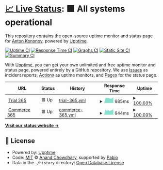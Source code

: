 # [📈 Live Status](https://stgolem.github.io/upp365): <!--live status--> **🟩 All systems operational**

This repository contains the open-source uptime monitor and status page for [Anton Kononov](https://stgolem.github.io/upp365), powered by [Upptime](https://github.com/upptime/upptime).

[![Uptime CI](https://github.com/stgolem/upp365/workflows/Uptime%20CI/badge.svg)](https://github.com/stgolem/upp365/actions?query=workflow%3A%22Uptime+CI%22)
[![Response Time CI](https://github.com/stgolem/upp365/workflows/Response%20Time%20CI/badge.svg)](https://github.com/stgolem/upp365/actions?query=workflow%3A%22Response+Time+CI%22)
[![Graphs CI](https://github.com/stgolem/upp365/workflows/Graphs%20CI/badge.svg)](https://github.com/stgolem/upp365/actions?query=workflow%3A%22Graphs+CI%22)
[![Static Site CI](https://github.com/stgolem/upp365/workflows/Static%20Site%20CI/badge.svg)](https://github.com/stgolem/upp365/actions?query=workflow%3A%22Static+Site+CI%22)
[![Summary CI](https://github.com/stgolem/upp365/workflows/Summary%20CI/badge.svg)](https://github.com/stgolem/upp365/actions?query=workflow%3A%22Summary+CI%22)

With [Upptime](https://upptime.js.org), you can get your own unlimited and free uptime monitor and status page, powered entirely by a GitHub repository. We use [Issues](https://github.com/stgolem/upp365/issues) as incident reports, [Actions](https://github.com/stgolem/upp365/actions) as uptime monitors, and [Pages](https://stgolem.github.io/upp365) for the status page.

<!--start: status pages-->
<!-- This summary is generated by Upptime (https://github.com/upptime/upptime) -->
<!-- Do not edit this manually, your changes will be overwritten -->
<!-- prettier-ignore -->
| URL | Status | History | Response Time | Uptime |
| --- | ------ | ------- | ------------- | ------ |
| <img alt="" src="https://icons.duckduckgo.com/ip3/trial.elma365.ru.ico" height="13"> [Trial 365](https://trial.elma365.ru/api/status) | 🟩 Up | [trial-365.yml](https://github.com/stgolem/upp365/commits/HEAD/history/trial-365.yml) | <details><summary><img alt="Response time graph" src="./graphs/trial-365/response-time-week.png" height="20"> 685ms</summary><br><a href="https://stgolem.github.io/upp365/history/trial-365"><img alt="Response time 685" src="https://img.shields.io/endpoint?url=https%3A%2F%2Fraw.githubusercontent.com%2Fstgolem%2Fupp365%2FHEAD%2Fapi%2Ftrial-365%2Fresponse-time.json"></a><br><a href="https://stgolem.github.io/upp365/history/trial-365"><img alt="24-hour response time 685" src="https://img.shields.io/endpoint?url=https%3A%2F%2Fraw.githubusercontent.com%2Fstgolem%2Fupp365%2FHEAD%2Fapi%2Ftrial-365%2Fresponse-time-day.json"></a><br><a href="https://stgolem.github.io/upp365/history/trial-365"><img alt="7-day response time 685" src="https://img.shields.io/endpoint?url=https%3A%2F%2Fraw.githubusercontent.com%2Fstgolem%2Fupp365%2FHEAD%2Fapi%2Ftrial-365%2Fresponse-time-week.json"></a><br><a href="https://stgolem.github.io/upp365/history/trial-365"><img alt="30-day response time 685" src="https://img.shields.io/endpoint?url=https%3A%2F%2Fraw.githubusercontent.com%2Fstgolem%2Fupp365%2FHEAD%2Fapi%2Ftrial-365%2Fresponse-time-month.json"></a><br><a href="https://stgolem.github.io/upp365/history/trial-365"><img alt="1-year response time 685" src="https://img.shields.io/endpoint?url=https%3A%2F%2Fraw.githubusercontent.com%2Fstgolem%2Fupp365%2FHEAD%2Fapi%2Ftrial-365%2Fresponse-time-year.json"></a></details> | <details><summary><a href="https://stgolem.github.io/upp365/history/trial-365">100.00%</a></summary><a href="https://stgolem.github.io/upp365/history/trial-365"><img alt="All-time uptime 100.00%" src="https://img.shields.io/endpoint?url=https%3A%2F%2Fraw.githubusercontent.com%2Fstgolem%2Fupp365%2FHEAD%2Fapi%2Ftrial-365%2Fuptime.json"></a><br><a href="https://stgolem.github.io/upp365/history/trial-365"><img alt="24-hour uptime 100.00%" src="https://img.shields.io/endpoint?url=https%3A%2F%2Fraw.githubusercontent.com%2Fstgolem%2Fupp365%2FHEAD%2Fapi%2Ftrial-365%2Fuptime-day.json"></a><br><a href="https://stgolem.github.io/upp365/history/trial-365"><img alt="7-day uptime 100.00%" src="https://img.shields.io/endpoint?url=https%3A%2F%2Fraw.githubusercontent.com%2Fstgolem%2Fupp365%2FHEAD%2Fapi%2Ftrial-365%2Fuptime-week.json"></a><br><a href="https://stgolem.github.io/upp365/history/trial-365"><img alt="30-day uptime 100.00%" src="https://img.shields.io/endpoint?url=https%3A%2F%2Fraw.githubusercontent.com%2Fstgolem%2Fupp365%2FHEAD%2Fapi%2Ftrial-365%2Fuptime-month.json"></a><br><a href="https://stgolem.github.io/upp365/history/trial-365"><img alt="1-year uptime 100.00%" src="https://img.shields.io/endpoint?url=https%3A%2F%2Fraw.githubusercontent.com%2Fstgolem%2Fupp365%2FHEAD%2Fapi%2Ftrial-365%2Fuptime-year.json"></a></details>
| <img alt="" src="https://icons.duckduckgo.com/ip3/commerce.elma365.ru.ico" height="13"> [Commerce 365](https://commerce.elma365.ru/api/status) | 🟩 Up | [commerce-365.yml](https://github.com/stgolem/upp365/commits/HEAD/history/commerce-365.yml) | <details><summary><img alt="Response time graph" src="./graphs/commerce-365/response-time-week.png" height="20"> 644ms</summary><br><a href="https://stgolem.github.io/upp365/history/commerce-365"><img alt="Response time 644" src="https://img.shields.io/endpoint?url=https%3A%2F%2Fraw.githubusercontent.com%2Fstgolem%2Fupp365%2FHEAD%2Fapi%2Fcommerce-365%2Fresponse-time.json"></a><br><a href="https://stgolem.github.io/upp365/history/commerce-365"><img alt="24-hour response time 644" src="https://img.shields.io/endpoint?url=https%3A%2F%2Fraw.githubusercontent.com%2Fstgolem%2Fupp365%2FHEAD%2Fapi%2Fcommerce-365%2Fresponse-time-day.json"></a><br><a href="https://stgolem.github.io/upp365/history/commerce-365"><img alt="7-day response time 644" src="https://img.shields.io/endpoint?url=https%3A%2F%2Fraw.githubusercontent.com%2Fstgolem%2Fupp365%2FHEAD%2Fapi%2Fcommerce-365%2Fresponse-time-week.json"></a><br><a href="https://stgolem.github.io/upp365/history/commerce-365"><img alt="30-day response time 644" src="https://img.shields.io/endpoint?url=https%3A%2F%2Fraw.githubusercontent.com%2Fstgolem%2Fupp365%2FHEAD%2Fapi%2Fcommerce-365%2Fresponse-time-month.json"></a><br><a href="https://stgolem.github.io/upp365/history/commerce-365"><img alt="1-year response time 644" src="https://img.shields.io/endpoint?url=https%3A%2F%2Fraw.githubusercontent.com%2Fstgolem%2Fupp365%2FHEAD%2Fapi%2Fcommerce-365%2Fresponse-time-year.json"></a></details> | <details><summary><a href="https://stgolem.github.io/upp365/history/commerce-365">100.00%</a></summary><a href="https://stgolem.github.io/upp365/history/commerce-365"><img alt="All-time uptime 100.00%" src="https://img.shields.io/endpoint?url=https%3A%2F%2Fraw.githubusercontent.com%2Fstgolem%2Fupp365%2FHEAD%2Fapi%2Fcommerce-365%2Fuptime.json"></a><br><a href="https://stgolem.github.io/upp365/history/commerce-365"><img alt="24-hour uptime 100.00%" src="https://img.shields.io/endpoint?url=https%3A%2F%2Fraw.githubusercontent.com%2Fstgolem%2Fupp365%2FHEAD%2Fapi%2Fcommerce-365%2Fuptime-day.json"></a><br><a href="https://stgolem.github.io/upp365/history/commerce-365"><img alt="7-day uptime 100.00%" src="https://img.shields.io/endpoint?url=https%3A%2F%2Fraw.githubusercontent.com%2Fstgolem%2Fupp365%2FHEAD%2Fapi%2Fcommerce-365%2Fuptime-week.json"></a><br><a href="https://stgolem.github.io/upp365/history/commerce-365"><img alt="30-day uptime 100.00%" src="https://img.shields.io/endpoint?url=https%3A%2F%2Fraw.githubusercontent.com%2Fstgolem%2Fupp365%2FHEAD%2Fapi%2Fcommerce-365%2Fuptime-month.json"></a><br><a href="https://stgolem.github.io/upp365/history/commerce-365"><img alt="1-year uptime 100.00%" src="https://img.shields.io/endpoint?url=https%3A%2F%2Fraw.githubusercontent.com%2Fstgolem%2Fupp365%2FHEAD%2Fapi%2Fcommerce-365%2Fuptime-year.json"></a></details>

<!--end: status pages-->

[**Visit our status website →**](https://stgolem.github.io/upp365)

## 📄 License

- Powered by: [Upptime](https://github.com/upptime/upptime)
- Code: [MIT](./LICENSE) © [Anand Chowdhary](https://anandchowdhary.com), supported by [Pabio](https://pabio.com)
- Data in the `./history` directory: [Open Database License](https://opendatacommons.org/licenses/odbl/1-0/)
